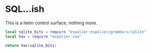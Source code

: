 # SQL\.\.\.ish

This is a helm control surface, nothing more\.

```lua
local sqlite_bits = require "espalier:espalier/grammars/sqlite"
local Vav = require "espalier:vav"
```

```lua
return Vav(sqlite_bits)
```
